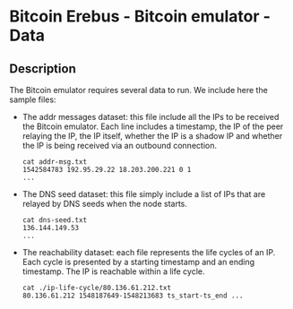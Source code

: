 
# Bitcoin Erebus - Bitcoin emulator - Data

## Description

The Bitcoin emulator requires several data to run. We include here the sample files:

* The addr messages dataset: this file include all the IPs to be received the Bitcoin emulator. Each line includes a timestamp, the IP of the peer relaying the IP, the IP itself, whether the IP is a shadow IP and whether the IP is being received via an outbound connection.
	````
	cat addr-msg.txt
	1542584783 192.95.29.22 18.203.200.221 0 1 
	...
	````

* The DNS seed dataset: this file simply include a list of IPs that are relayed by DNS seeds when the node starts.
	````
	cat dns-seed.txt
	136.144.149.53
	...
	````

* The reachability dataset: each file represents the life cycles of an IP. Each cycle is presented by a starting timestamp and an ending timestamp. The IP is reachable within a life cycle.
	````
	cat ./ip-life-cycle/80.136.61.212.txt
	80.136.61.212 1548187649-1548213683 ts_start-ts_end ...
	````